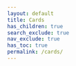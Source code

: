 ```yaml
---
layout: default
title: Cards
has_children: true
search_exclude: true
nav_exclude: true
has_toc: true
permalink: /cards/
---
```


